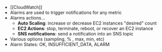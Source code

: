 - [[CloudWatch]]
- Alarms are used to trigger notifications for any metric
- Alarms actions...
	- **Auto Scaling**: increase or decrease EC2 instances "desired" count
	- **EC2 Actions**: stop, terminate, reboot, or recover an EC2 instance
	- **SNS notifications**: send a notification into an SNS topic
- Various options (sampling, % , max, min, etc)
- Alarm States: OK, INSUFFICIENT_DATA, ALARM